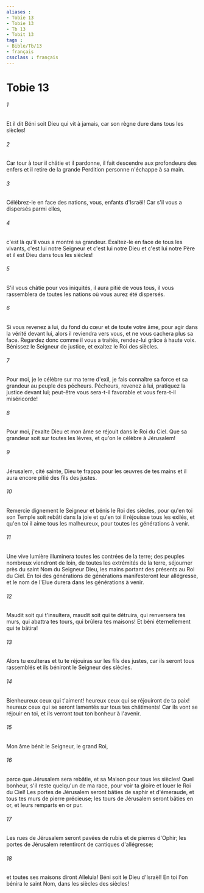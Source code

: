 ```yaml
---
aliases : 
- Tobie 13
- Tobie 13
- Tb 13
- Tobit 13
tags : 
- Bible/Tb/13
- français
cssclass : français
---
```


# Tobie 13

###### 1
Et il dit Béni soit Dieu qui vit à jamais, car son règne dure dans tous les siècles!
###### 2
Car tour à tour il châtie et il pardonne, il fait descendre aux profondeurs des enfers et il retire de la grande Perdition personne n'échappe à sa main.
###### 3
Célébrez-le en face des nations, vous, enfants d'Israël! Car s'il vous a dispersés parmi elles,
###### 4
c'est là qu'il vous a montré sa grandeur. Exaltez-le en face de tous les vivants, c'est lui notre Seigneur et c'est lui notre Dieu et c'est lui notre Père et il est Dieu dans tous les siècles!
###### 5
S'il vous châtie pour vos iniquités, il aura pitié de vous tous, il vous rassemblera de toutes les nations où vous aurez été dispersés.
###### 6
Si vous revenez à lui, du fond du cœur et de toute votre âme, pour agir dans la vérité devant lui, alors il reviendra vers vous, et ne vous cachera plus sa face. Regardez donc comme il vous a traités, rendez-lui grâce à haute voix. Bénissez le Seigneur de justice, et exaltez le Roi des siècles.
###### 7
Pour moi, je le célèbre sur ma terre d'exil, je fais connaître sa force et sa grandeur au peuple des pécheurs. Pécheurs, revenez à lui, pratiquez la justice devant lui; peut-être vous sera-t-il favorable et vous fera-t-il miséricorde!
###### 8
Pour moi, j'exalte Dieu et mon âme se réjouit dans le Roi du Ciel. Que sa grandeur soit sur toutes les lèvres, et qu'on le célèbre à Jérusalem!
###### 9
Jérusalem, cité sainte, Dieu te frappa pour les œuvres de tes mains et il aura encore pitié des fils des justes.
###### 10
Remercie dignement le Seigneur et bénis le Roi des siècles, pour qu'en toi son Temple soit rebâti dans la joie et qu'en toi il réjouisse tous les exilés, et qu'en toi il aime tous les malheureux, pour toutes les générations à venir.
###### 11
Une vive lumière illuminera toutes les contrées de la terre; des peuples nombreux viendront de loin, de toutes les extrémités de la terre, séjourner près du saint Nom du Seigneur Dieu, les mains portant des présents au Roi du Ciel. En toi des générations de générations manifesteront leur allégresse, et le nom de l'Elue durera dans les générations à venir.
###### 12
Maudit soit qui t'insultera, maudit soit qui te détruira, qui renversera tes murs, qui abattra tes tours, qui brûlera tes maisons! Et béni éternellement qui te bâtira!
###### 13
Alors tu exulteras et tu te réjouiras sur les fils des justes, car ils seront tous rassemblés et ils béniront le Seigneur des siècles.
###### 14
Bienheureux ceux qui t'aiment! heureux ceux qui se réjouiront de ta paix! heureux ceux qui se seront lamentés sur tous tes châtiments! Car ils vont se réjouir en toi, et ils verront tout ton bonheur à l'avenir.
###### 15
Mon âme bénit le Seigneur, le grand Roi,
###### 16
parce que Jérusalem sera rebâtie, et sa Maison pour tous les siècles! Quel bonheur, s'il reste quelqu'un de ma race, pour voir ta gloire et louer le Roi du Ciel! Les portes de Jérusalem seront bâties de saphir et d'émeraude, et tous tes murs de pierre précieuse; les tours de Jérusalem seront bâties en or, et leurs remparts en or pur.
###### 17
Les rues de Jérusalem seront pavées de rubis et de pierres d'Ophir; les portes de Jérusalem retentiront de cantiques d'allégresse; 
###### 18
et toutes ses maisons diront Alleluia! Béni soit le Dieu d'Israël! En toi l'on bénira le saint Nom, dans les siècles des siècles!
